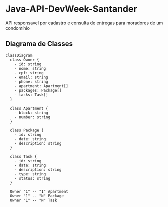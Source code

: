 # Java-API-DevWeek-Santander

API responsavel por cadastro e consulta de entregas para moradores de um condomínio


<h2>Diagrama de Classes</h2>

```mermaid
classDiagram
  class Owner {
    - id: string
    - nome: string
    - cpf: string
    - email: string
    - phone: string
    - apartment: Apartment[]
    - packages: Package[]
    - tasks: Task[]
  }
  
  class Apartment {
    - block: string
    - number: string
  }
  
  class Package {
    - id: string
    - date: string
    - description: string
  }
  
  class Task {
    - id: string
    - date: string
    - description: string
    - type: string
    - status: string
  }
  
  Owner "1" -- "1" Apartment 
  Owner "1" -- "N" Package 
  Owner "1" -- "N" Task 
```
